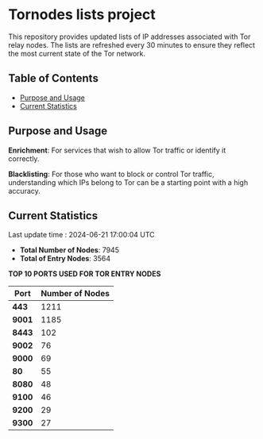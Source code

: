 # Tornodes lists project

This repository provides updated lists of IP addresses associated with Tor relay nodes. The lists are refreshed every 30 minutes to ensure they reflect the most current state of the Tor network.

## Table of Contents

- [Purpose and Usage](#purpose-and-usage)
- [Current Statistics](#current-statistics)


## Purpose and Usage

**Enrichment**: For services that wish to allow Tor traffic or identify it correctly.

**Blacklisting**: For those who want to block or control Tor traffic, understanding which IPs belong to Tor can be a starting point with a high accuracy.

## Current Statistics

Last update time : 2024-06-21 17:00:04 UTC

- **Total Number of Nodes**: 7945
- **Total of Entry Nodes**: 3564

**TOP 10 PORTS USED FOR TOR ENTRY NODES**

| **Port** | **Number of Nodes** |
|------|-----------------|
| **443**   | 1211  |
| **9001**   | 1185  |
| **8443**   | 102  |
| **9002**   | 76  |
| **9000**   | 69  |
| **80**   | 55  |
| **8080**   | 48  |
| **9100**   | 46  |
| **9200**   | 29  |
| **9300**   | 27  |

